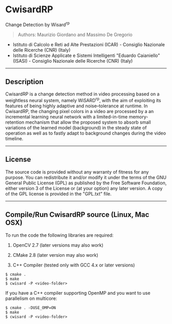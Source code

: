# CwisardRP
Change Detection by Wisard<sup>rp</sup>

> Authors: Maurizio Giordano and Massimo De Gregorio
- Istituto di Calcolo e Reti ad Alte Prestazioni (ICAR) - Consiglio Nazionale delle Ricerche (CNR) (Italy)
- Istituto di Scienze Applicate e Sistemi Intelligenti "Eduardo Caianiello" (ISASI) - Consiglio Nazionale delle Ricerche (CNR) (Italy)

----------------------
Description
----------------------

CwisardRP is a change detection method in video processing based on a weightless neural system, 
namely WiSARD<sup>rp</sup>, with the aim of exploiting its features of being highly adaptive and 
noise–tolerance at runtime.
In CwisardRP, the changing pixel colors in a video are processed by a an incremental 
learning neural network with a limited-in-time memory-retention mechanism that allow the
proposed system to absorb small variations of the learned model (background) 
in the steady state of operation as well as to  fastly adapt to background 
changes during the video timeline.


----------------------
License
----------------------
  
The source code is provided without any warranty of fitness for any purpose.
You can redistribute it and/or modify it under the terms of the
GNU General Public License (GPL) as published by the Free Software Foundation,
either version 3 of the License or (at your option) any later version.
A copy of the GPL license is provided in the "GPL.txt" file.

----------------------
Compile/Run CwisardRP source (Linux, Mac OSX)
----------------------

To run the code the following libraries are required:

1. OpenCV 2.7 (later versions may also work)

2. CMake  2.8  (later version may also work)

3. C++ Compiler (tested only with GCC 4.x or later versions)

```
$ cmake .
$ make
$ cwisard -P <video-folder>
```
If you have a C++ compiler supporting  OpenMP and you want to use parallelism
on multicore:
```
$ cmake . -DUSE_OMP=ON
$ make
$ cwisard -P <video-folder>
```
